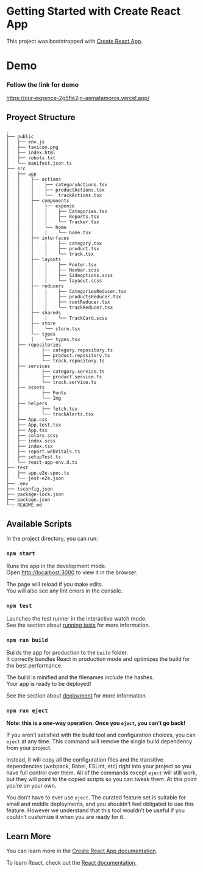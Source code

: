# Getting Started with Create React App

This project was bootstrapped with [Create React App](https://github.com/facebook/create-react-app).
# Demo
### Follow the link for demo
https://our-expence-2g5fie2jn-aematamoros.vercel.app/

## Proyect Structure
    .
    ├── public
    │   ├── env.js
    │   ├── favicon.png
    │   ├── index.html
    │   ├── robots.txt
    │   └── manifest.json.ts                                                     
    ├── src  
    │   ├── app         
    │   │    ├── actions
    │   │    │    ├── categoryActions.tsx
    │   │    │    ├── productActions.tsx
    │   │    │    └──  trackActions.tsx
    │   │    ├── components
    │   │    │    ├── expense
    │   │    │    │    ├── Categories.tsx
    │   │    │    │    ├── Reports.tsx
    │   │    │    │    └── Tracker.tsx
    │   │    │    └── home
    │   │    │    │    └── home.tsx
    │   │    ├── interfaces
    │   │    │    │    ├── category.tsx
    │   │    │    │    ├── product.tsx
    │   │    │    │    └── track.tsx
    │   │    ├── layouts
    │   │    │    │    ├── Footer.tsx
    │   │    │    │    ├── Navbar.scss
    │   │    │    │    ├── Sideoptions.scss
    │   │    │    │    └── layaout.scss
    │   │    ├── reducers
    │   │    │    │    ├── CategoriesReducer.tsx
    │   │    │    │    ├── productsReducer.tsx
    │   │    │    │    ├── rootReducer.tsx
    │   │    │    │    └── trackReducer.tsx
    │   │    ├── shareds
    │   │    │    │    └── TrackCard.scss
    │   │    ├── store
    │   │    │    └── store.tsx
    │   │    └── types 
    │   │    │    └── types.tsx         
    │   ├── repositories 
    │   │        ├── category.repository.ts
    │   │        ├── product.repository.ts
    │   │        └── track.repository.ts 
    │   ├── services   
    │   │        ├── category.service.ts
    │   │        ├── product.service.ts
    │   │        └── track.service.ts 
    │   ├── assets   
    │   │        ├── Fonts
    │   │        └── Img  
    │   ├── helpers   
    │   │        ├── fetch.tsx
    │   │        └── trackAlerts.tsx       
    │   ├── App.css
    │   ├── App.test.tsx
    │   ├── App.tsx
    │   ├── colors.scss
    │   ├── index.scss
    │   ├── index.tsx
    │   ├── report.webVitals.ts
    │   ├── setupTest.ts
    │   └── react-app-env.d.ts
    ├── test    
    │   ├── app.e2e-spec.ts
    │   └── jest-e2e.json                  
    ├── .env
    ├── tsconfig.json
    ├── package-lock.json
    ├── package.json
    └── README.md


## Available Scripts

In the project directory, you can run:

### `npm start`

Runs the app in the development mode.\
Open [http://localhost:3000](http://localhost:3000) to view it in the browser.

The page will reload if you make edits.\
You will also see any lint errors in the console.

### `npm test`

Launches the test runner in the interactive watch mode.\
See the section about [running tests](https://facebook.github.io/create-react-app/docs/running-tests) for more information.

### `npm run build`

Builds the app for production to the `build` folder.\
It correctly bundles React in production mode and optimizes the build for the best performance.

The build is minified and the filenames include the hashes.\
Your app is ready to be deployed!

See the section about [deployment](https://facebook.github.io/create-react-app/docs/deployment) for more information.

### `npm run eject`

**Note: this is a one-way operation. Once you `eject`, you can’t go back!**

If you aren’t satisfied with the build tool and configuration choices, you can `eject` at any time. This command will remove the single build dependency from your project.

Instead, it will copy all the configuration files and the transitive dependencies (webpack, Babel, ESLint, etc) right into your project so you have full control over them. All of the commands except `eject` will still work, but they will point to the copied scripts so you can tweak them. At this point you’re on your own.

You don’t have to ever use `eject`. The curated feature set is suitable for small and middle deployments, and you shouldn’t feel obligated to use this feature. However we understand that this tool wouldn’t be useful if you couldn’t customize it when you are ready for it.

## Learn More

You can learn more in the [Create React App documentation](https://facebook.github.io/create-react-app/docs/getting-started).

To learn React, check out the [React documentation](https://reactjs.org/).
